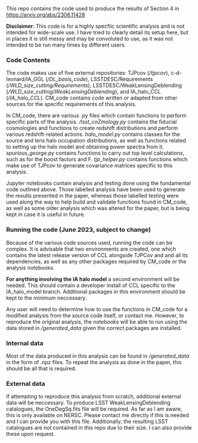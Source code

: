 This repo contains the code used to produce the results of Section 4 in https://arxiv.org/abs/2306.11428

**Disclaimer**: This code is for a highly specfiic scientific analysis and is not intended for wide-scale use. 
I have tried to clearly detail its setup here, but in places it is still messy and may be convoluted to use, as it was not
intended to be run many times by different users.

### Code Contents

The code makes use of five external repositories: TJPcov (*/tjpcov*), c-d-leonard/IA_GGL (*/DL_basis_code*), LSSTDESC/Requirements (*/WLD_size_cutting/Requirements*), 
LSSTDESC/WeakLensingDeblending (*/WLD_size_cutting/WeakLensingDeblending*), and IA_halo_CCL (*/IA_halo_CCL*). CM_code contains code written or adapted from other sources for the specific
requirements of this analysis.

In CM_code, there are various .py files which contain functions to perform specific parts of the analysis. */lsst_coZmology.py* contains the fiducial cosmologies
and functions to create redshift distributions and perform various redshift-related actions. *halo_model.py* contains classes for the source and lens halo occupation
distributions, as well as functions related to setting up the halo model and obtaining power spectra from it. *spurious_george.py* contains functions to carry out
top level calculations, such as for the boost factors and F. *tjp_helper.py* contains functions which make use of TJPcov to generate covariance matrices specific
to this analysis.

Jupyter notebooks contain analysis and testing done using the fundamental code outlined above. Those labelled analysis have been used to generate the results presented in the
paper, whereas those labelled testing were used along the way to help build and validate functions found in CM_code, as well as some older analysis which was altered for the
paper, but is being kept in case it is useful in future.

### Running the code (June 2023, subject to change)

Because of the various code sources used, running the code can be complex. It is advisable that two environments are created, one which contains the latest release version of CCL alongside
TJPCov and and all its dependencies, as well as any other packages required by CM_code or the analysis notebooks.

**For anything involving the IA halo model** a second environment will be needed. This should contain a developer install of CCL specific to the IA_halo_model branch. Additional packages in
this environment should be kept to the minimum neccessary.

Any user will need to determine how to use the functions in CM_code for a modified analysis from the source code itself, or contact me. However, to reproduce the
original analysis, the notebooks will be able to run using the data stored in */generated_data* given the correct packages are installed.

### Internal data

Most of the data produced in this analysis can be found in */generated_data* in the form of .npz files. To repeat the analysis as done in the paper, this should be all
that is required.

### External data

If attempting to reproduce this analysis from scratch, additional external data will be neccessary. To produce LSST WeakLensingDeblending catalogues, the OneDegSq.fits file will be required.
As far as I am aware, this is only available on NERSC. Please contact me directly if this is needed and I can provide you with this file. Additionally, the resulting LSST catalogues are not
contained in this repo due to their size. I can also provide these upon request.


